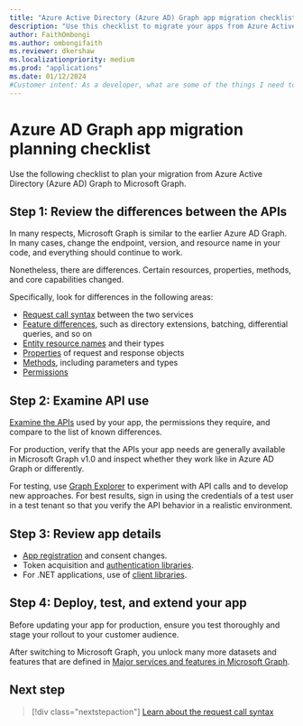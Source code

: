```yaml
---
title: "Azure Active Directory (Azure AD) Graph app migration checklist"
description: "Use this checklist to migrate your apps from Azure Active Directory (Azure AD) Graph to Microsoft Graph."
author: FaithOmbongi
ms.author: ombongifaith
ms.reviewer: dkershaw
ms.localizationpriority: medium
ms.prod: "applications"
ms.date: 01/12/2024
#Customer intent: As a developer, what are some of the things I need to consider when migrating my app from Azure AD Graph to Microsoft Graph?
---
```


# Azure AD Graph app migration planning checklist

Use the following checklist to plan your migration from Azure Active Directory (Azure AD) Graph to Microsoft Graph.

## Step 1: Review the differences between the APIs

In many respects, Microsoft Graph is similar to the earlier Azure AD Graph. In many cases, change the endpoint, version, and resource name in your code, and everything should continue to work.

Nonetheless, there are differences. Certain resources, properties, methods, and core capabilities changed.

Specifically, look for differences in the following areas:

- [Request call syntax](migrate-azure-ad-graph-request-differences.md) between the two services
- [Feature differences](migrate-azure-ad-graph-feature-differences.md), such as directory extensions, batching, differential queries, and so on
- [Entity resource names](migrate-azure-ad-graph-resource-differences.md) and their types
- [Properties](migrate-azure-ad-graph-property-differences.md) of request and response objects
- [Methods](migrate-azure-ad-graph-method-differences.md), including parameters and types
- [Permissions](migrate-azure-ad-graph-permissions-differences.md)

## Step 2: Examine API use

[Examine the APIs](migrate-azure-ad-graph-audit-api-use.md) used by your app, the permissions they require, and compare to the list of known differences.  

For production, verify that the APIs your app needs are generally available in Microsoft Graph v1.0 and inspect whether they work like in Azure AD Graph or differently.

For testing, use [Graph Explorer](https://aka.ms/ge) to experiment with API calls and to develop new approaches. For best results, sign in using the credentials of a test user in a test tenant so that you verify the API behavior in a realistic environment.

## Step 3: Review app details

- [App registration](migrate-azure-ad-graph-app-registration.md) and consent changes.
- Token acquisition and [authentication libraries](migrate-azure-ad-graph-authentication-library.md).
- For .NET applications, use of [client libraries](migrate-azure-ad-graph-client-libraries.md).

## Step 4: Deploy, test, and extend your app

Before updating your app for production, ensure you test thoroughly and stage your rollout to your customer audience.

After switching to Microsoft Graph, you unlock many more datasets and features that are defined in [Major services and features in Microsoft Graph](./overview-major-services.md).

## Next step

> [!div class="nextstepaction"]
> [Learn about the request call syntax](migrate-azure-ad-graph-request-differences.md)
